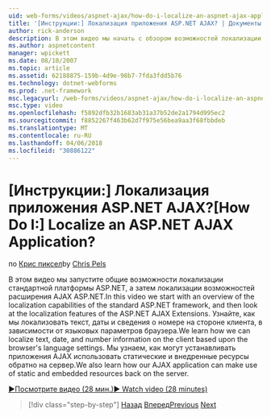 ```yaml
---
uid: web-forms/videos/aspnet-ajax/how-do-i-localize-an-aspnet-ajax-application
title: '[Инструкции:] Локализация приложения ASP.NET AJAX? | Документы Майкрософт'
author: rick-anderson
description: В этом видео мы начать с обзором возможностей локализации стандартной платформы ASP.NET и посмотрите на возможности локализации...
ms.author: aspnetcontent
manager: wpickett
ms.date: 08/10/2007
ms.topic: article
ms.assetid: 62188875-159b-4d9e-98b7-7fda3fdd5b76
ms.technology: dotnet-webforms
ms.prod: .net-framework
msc.legacyurl: /web-forms/videos/aspnet-ajax/how-do-i-localize-an-aspnet-ajax-application
msc.type: video
ms.openlocfilehash: f5892dfb32b1683ab31a37b52de2a1794d995ec2
ms.sourcegitcommit: f8852267f463b62d7f975e56bea9aa3f68fbbdeb
ms.translationtype: MT
ms.contentlocale: ru-RU
ms.lasthandoff: 04/06/2018
ms.locfileid: "30886122"
---
```

<a name="how-do-i-localize-an-aspnet-ajax-application"></a><span data-ttu-id="2e141-104">[Инструкции:] Локализация приложения ASP.NET AJAX?</span><span class="sxs-lookup"><span data-stu-id="2e141-104">[How Do I:] Localize an ASP.NET AJAX Application?</span></span>
====================
<span data-ttu-id="2e141-105">по [Крис пиксел](https://twitter.com/chrispels)</span><span class="sxs-lookup"><span data-stu-id="2e141-105">by [Chris Pels](https://twitter.com/chrispels)</span></span>

<span data-ttu-id="2e141-106">В этом видео мы запустите общие возможности локализации стандартной платформы ASP.NET, а затем локализации возможностей расширения AJAX ASP.NET.</span><span class="sxs-lookup"><span data-stu-id="2e141-106">In this video we start with an overview of the localization capabilities of the standard ASP.NET framework, and then look at the localization features of the ASP.NET AJAX Extensions.</span></span> <span data-ttu-id="2e141-107">Узнайте, как мы локализовать текст, даты и сведения о номере на стороне клиента, в зависимости от языковых параметров браузера.</span><span class="sxs-lookup"><span data-stu-id="2e141-107">We learn how we can localize text, date, and number information on the client based upon the browser's language settings.</span></span> <span data-ttu-id="2e141-108">Мы узнаем, как могут устанавливать приложения AJAX использовать статические и внедренные ресурсы обратно на сервер.</span><span class="sxs-lookup"><span data-stu-id="2e141-108">We also learn how our AJAX application can make use of static and embedded resources back on the server.</span></span>

[<span data-ttu-id="2e141-109">&#9654;Посмотрите видео (28 мин.)</span><span class="sxs-lookup"><span data-stu-id="2e141-109">&#9654; Watch video (28 minutes)</span></span>](https://channel9.msdn.com/Blogs/ASP-NET-Site-Videos/how-do-i-localize-an-aspnet-ajax-application)

> [!div class="step-by-step"]
> <span data-ttu-id="2e141-110">[Назад](how-do-i-implement-the-persistent-communications-pattern-with-the-updatepanel.md)
> [Вперед](how-do-i-implement-the-persistent-communications-pattern-using-web-services.md)</span><span class="sxs-lookup"><span data-stu-id="2e141-110">[Previous](how-do-i-implement-the-persistent-communications-pattern-with-the-updatepanel.md)
[Next](how-do-i-implement-the-persistent-communications-pattern-using-web-services.md)</span></span>

